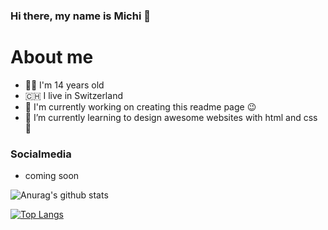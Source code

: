 <!-- Title -->
### Hi there, my name is Michi 👋

# About me
- 👨‍💻 I'm 14 years old
- 🇨🇭 I live in Switzerland
- 📱 I'm currently working on creating this readme page 😉
- 🌱 I’m currently learning to design awesome websites with html and css 🤩

### Socialmedia
- coming soon


<!-- Github Stats -->
![Anurag's github stats](https://github-readme-stats.vercel.app/api?username=michivonah&hide=contribs,prs&show_icons=true)

[![Top Langs](https://github-readme-stats.vercel.app/api/top-langs/?username=michivonah&layout=compact)](https://github.com/anuraghazra/github-readme-stats)


<!-- End -->
